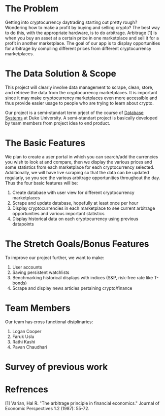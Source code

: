 # The Problem
Getting into cryptocurrency daytrading starting out pretty rough? Wondering how to make a profit by buying and selling crypto? The best way to do this, with the appropriate hardware, is to do arbitrage. Arbitrage [1] is when you buy an asset at a certain price in one marketplace and sell it for a profit in another marketplace. The goal of our app is to display opportunities for arbitrage by compiling different prices from different cryptocurrency marketplaces.

# The Data Solution & Scope
This project will clearly involve data management to scrape, clean, store, and retrieve the data from the cryptocurrency marketplaces. It is important since it may make cryptocurrency marketplaces even more accessible and thus provide easier usage to people who are trying to learn about crypto. 

Our project is a semi-standart term prject of the course of [Database Systems](https://courses.cs.duke.edu/spring22/compsci516/) at Duke University. A semi-standart project is basically developed by team members from project idea to end product. 

# The Basic Features
We plan to create a user portal in which you can search/add the currencies you wish to look at and compare, then we display the various prices and some statistics from each marketplace for each cryptocurrency selected. Additionally, we will have live scraping so that the data can be updated regularly, so you see the various arbitrage opportunities throughout the day. Thus the four basic features will be:

  1. Create database with user view for different cryptocurrency marketplaces
  2. Scrape and update database, hopefully at least once per hour
  3. Display cryptocurrencies in each marketplace to see current arbitrage opportunities and various important statistics
  4. Display historical data on each cryptocurrency using previous datapoints

# The Stretch Goals/Bonus Features
To improve our project further, we want to make:

  1. User accounts
  2. Saving persistent watchlists
  3. Benchmarking historical displays with indices (S&P, risk-free rate like T-bonds)
  4. Scrape and display news articles pertaining crypto/finance

# Team Members
Our team has cross functional disiplinaries: 

  1. Logan Cooper
  2. Faruk Uslu
  3. Rathi Kashi
  4. Pavan Chaudhari

# Survey of previous work

# Refrences
[1] Varian, Hal R. "The arbitrage principle in financial economics." Journal of Economic Perspectives 1.2 (1987): 55-72.
